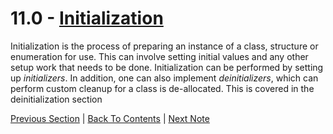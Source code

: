 # 11.0 - [Initialization](https://developer.apple.com/library/content/documentation/Swift/Conceptual/Swift_Programming_Language/Initialization.html)

Initialization is the process of preparing an instance of a class, structure or enumeration for use. This can involve setting initial values and any other setup work that needs to be done. Initialization can be performed by setting up *initializers*. In addition, one can also implement *deinitializers*, which can perform custom cleanup for a class is de-allocated. This is covered in the deinitialization section

[Previous Section](../8%20-%20Properties/8.2%20-%20Property%20Observers.md) | [Back To Contents](https://github.com/Firanus/swift-language-guide-notes) |  [Next Note](../11%20-%20Initialization/11.1%20-%20Setting%20Initial%20Values%20for%20Stored%20Properties.md)